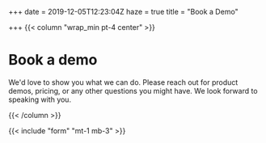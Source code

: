 +++
date = 2019-12-05T12:23:04Z
haze = true
title = "Book a Demo"

+++
{{< column "wrap_min pt-4 center" >}}

# Book a demo

We'd love to show you what we can do. Please reach out for product demos, pricing, or any other questions you might have. We look forward to speaking with you.

{{< /column >}}

{{< include "form" "mt-1 mb-3" >}}